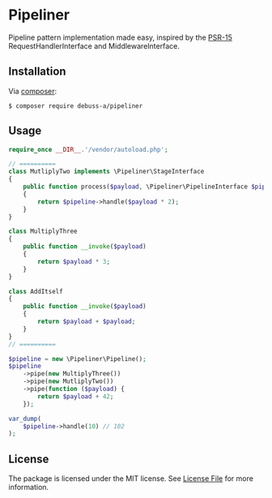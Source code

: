 # Pipeliner

Pipeline pattern implementation made easy, inspired by the [PSR-15](https://www.php-fig.org/psr/psr-15/) RequestHandlerInterface and MiddlewareInterface.

## Installation

Via [composer](https://getcomposer.org/):
```
$ composer require debuss-a/pipeliner 
```

## Usage

```php
require_once __DIR__.'/vendor/autoload.php';

// ==========
class MutliplyTwo implements \Pipeliner\StageInterface
{
    public function process($payload, \Pipeliner\PipelineInterface $pipeline)
    {
        return $pipeline->handle($payload * 2);
    }
}

class MultiplyThree
{
    public function __invoke($payload)
    {
        return $payload * 3;
    }
}

class AddItself
{
    public function __invoke($payload)
    {
        return $payload + $payload;
    }
}
// ==========

$pipeline = new \Pipeliner\Pipeline();
$pipeline
    ->pipe(new MultiplyThree())
    ->pipe(new MutliplyTwo())
    ->pipe(function ($payload) {
        return $payload + 42;
    });

var_dump(
    $pipeline->handle(10) // 102
);
```

## License

The package is licensed under the MIT license. See [License File](https://github.com/debuss/pipeliner/blob/master/LICENSE.md) for more information.